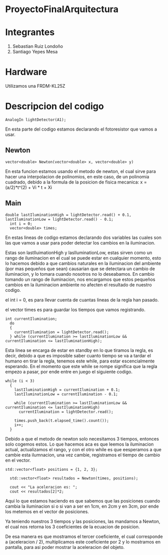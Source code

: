 # ProyectoFinalArquitectura

# Integrantes
1. Sebastian Ruiz Londoño
2. Santiago Yepes Mesa

# Hardware

Utilizamos una FRDM-KL25Z

# Descripcion del codigo
```
AnalogIn lightDetector(A1);
```
En esta parte del codigo estamos declarando el fotoresistor que vamos a usar.


## Newton
```
vector<double> Newton(vector<double> x, vector<double> y)
```
En esta funcion estamos usando el metodo de newton, el cual sirve para hacer una interpolacion de polinomios, en este caso, de un polinomia cuadrado, debido a la formula de la posicion de fisica mecanica: 
    x = (a/2)*t^(2) + Vi * t + Xi


## Main

```
double lastIluminationHigh = lightDetector.read() + 0.1, lastIluminationLow = lightDetector.read() - 0.1;
  int i = 0;
  vector<double> times;
  ```

En estas lineas de codigo estamos declarando dos variables las cuales son las que vamos a usar para poder detectar los cambios en la iluminacion.

Estas son lastIluimationHigh y lasIluminationLow, estas sirven como un rango de iluminacion en el cual se puede estar en cualquier momento, esto lo hacemos debido a que cambios naturales en la iluminacion del ambiente (por mas pequeños que sean) causarian que se detectara un cambio de iluminacion, y lo tomara cuando nosotros no lo deseabamos. En cambio tomando un rango de iluminacion, nos encargamos que estos pequeños cambios en la iluminacion ambiente no afecten el resultado de nuestro codigo.

el int i = 0, es para llevar cuenta de cuantas lineas de la regla han pasado.

el vector times es para guardar los tiempos que vamos registrando.



```
int currentIlumination;
  do
  {
    currentIlumination = lightDetector.read();
  } while (currentIlumination >= lastIluminationLow && currentIlumination <= lastIluminationHigh);
  ```

Esta linea se encarga de estar en standby en lo que tiramos la regla, es decir, debido a que es imposible saber cuanto tiempo se va a tardar el humano en tirar la regla, tenemos este while, para estar escencialmente esperando.
En el momento que este while se rompe significa que la regla empezo a pasar, por ende entre en juego el siguiente codigo.

```
while (i < 3)
  {
    lastIluminationHigh = currentIlumination + 0.1;
    lastIluminationLow = currentIlumination - 0.1;

    while (currentIlumination >= lastIluminationLow && currentIlumination <= lastIluminationHigh)
      currentIlumination = lightDetector.read();
    
    times.push_back(t.elapsed_time().count());
    i++;
  }
```

Debido a que el metodo de newton solo necesitamos 3 tiempos, entonces solo cogemos estos.
Lo que hacemos aca es que leemos la iluminacion actual, actualizamos el rango, y con el otro while es que eesperamos a que cambie esta ilumnacion, una vez cambie, registramos el tiempo de cambio en el vector.



```
std::vector<float> positions = {1, 2, 3};

  std::vector<float> resultados = Newton(times, positions);

  cout << "La aceleracion es: ";
  cout << resultados[2]*2;
```

Aqui lo que estamos haciendo es que sabemos que las posiciones cuando cambia la iluminacion si o si van a ser en 1cm, en 2cm y en 3cm, por ende los metemos en el vector de posiciones.

Ya teniendo nuestros 3 tiempos y las posiciones, las mandamos a Newton, el cual nos retorna los 3 coeficientes de la ecuacion de posicion.

De esa manera es que mostramos el tercer coeficiente, el cual corresponde a (aceleracion / 2), multiplicamos este coeficiente por 2 y lo mostramos en pantalla, para asi poder mostrar la aceleracion del objeto.